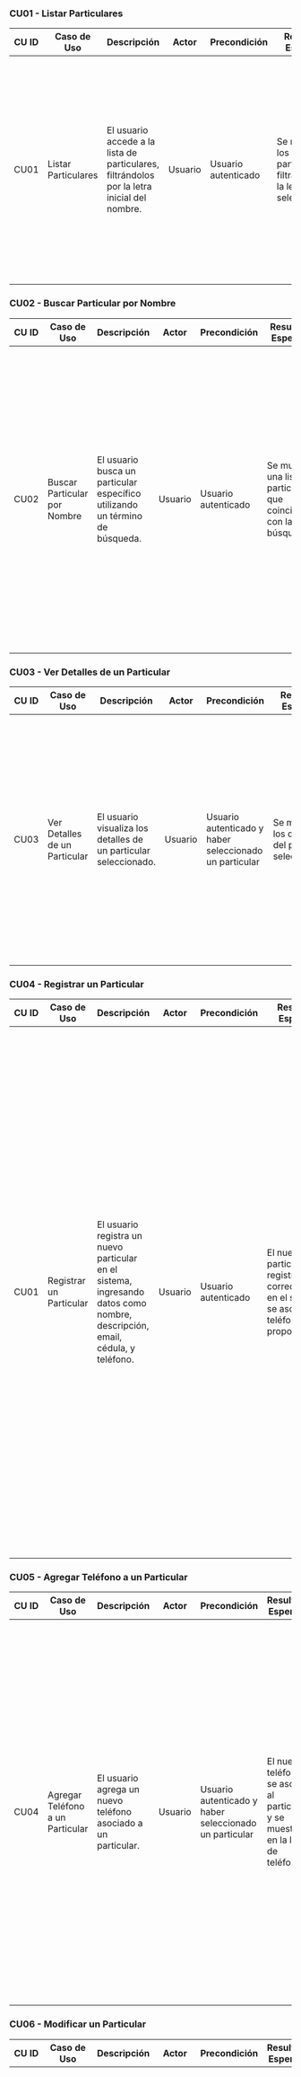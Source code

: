 ### CU01 - Listar Particulares

| **CU ID** | **Caso de Uso**     | **Descripción**                                                                             | **Actor** | **Precondición**    | **Resultado Esperado**                                            | **Flujo Alternativo**                                                                                                                                                                                                              |
| --------- | ------------------- | ------------------------------------------------------------------------------------------- | --------- | ------------------- | ----------------------------------------------------------------- | ---------------------------------------------------------------------------------------------------------------------------------------------------------------------------------------------------------------------------------- |
| CU01      | Listar Particulares | El usuario accede a la lista de particulares, filtrándolos por la letra inicial del nombre. | Usuario   | Usuario autenticado | Se muestran los particulares filtrados por la letra seleccionada. | No hay particulares que coincidan con la letra seleccionada.  <br>1. El sistema muestra un mensaje indicando que no hay particulares disponibles para esa letra.  <br>2. Se ofrece al usuario la opción de seleccionar otra letra. |

### CU02 - Buscar Particular por Nombre

| **CU ID** | **Caso de Uso**              | **Descripción**                                                              | **Actor** | **Precondición**    | **Resultado Esperado**                                              | **Flujo Alternativo**                                                                                                                                                                                                                                                     |
| --------- | ---------------------------- | ---------------------------------------------------------------------------- | --------- | ------------------- | ------------------------------------------------------------------- | ------------------------------------------------------------------------------------------------------------------------------------------------------------------------------------------------------------------------------------------------------------------------- |
| CU02      | Buscar Particular por Nombre | El usuario busca un particular específico utilizando un término de búsqueda. | Usuario   | Usuario autenticado | Se muestra una lista de particulares que coinciden con la búsqueda. | No hay particulares que coincidan con el término de búsqueda.  <br>1. El sistema muestra un mensaje indicando que no hay particulares que coincidan con el término de búsqueda.  <br>2. Se ofrece al usuario la opción de modificar el término de búsqueda o reiniciarlo. |

### CU03 - Ver Detalles de un Particular

| **CU ID** | **Caso de Uso**               | **Descripción**                                                  | **Actor** | **Precondición**                                       | **Resultado Esperado**                                | **Flujo Alternativo**                                                                                                                                                                                                                            |
| --------- | ----------------------------- | ---------------------------------------------------------------- | --------- | ------------------------------------------------------ | ----------------------------------------------------- | ------------------------------------------------------------------------------------------------------------------------------------------------------------------------------------------------------------------------------------------------ |
| CU03      | Ver Detalles de un Particular | El usuario visualiza los detalles de un particular seleccionado. | Usuario   | Usuario autenticado y haber seleccionado un particular | Se muestran los detalles del particular seleccionado. | Error al cargar los detalles del particular.  <br>1. El sistema muestra un mensaje de error indicando que no se pudieron cargar los detalles del particular.  <br>2. El usuario puede intentar nuevamente o regresar a la lista de particulares. |

### CU04 - Registrar un Particular

| **CU ID** | **Caso de Uso**         | **Descripción**                                                                                                              | **Actor** | **Precondición**    | **Resultado Esperado**                                                                                   | **Flujo Alternativo**                                                                                                                                                                                                                                                                                                                                                                                                                                                                                                                    |
| --------- | ----------------------- | ---------------------------------------------------------------------------------------------------------------------------- | --------- | ------------------- | -------------------------------------------------------------------------------------------------------- | ---------------------------------------------------------------------------------------------------------------------------------------------------------------------------------------------------------------------------------------------------------------------------------------------------------------------------------------------------------------------------------------------------------------------------------------------------------------------------------------------------------------------------------------- |
| CU01      | Registrar un Particular | El usuario registra un nuevo particular en el sistema, ingresando datos como nombre, descripción, email, cédula, y teléfono. | Usuario   | Usuario autenticado | El nuevo particular se registra correctamente en el sistema y se asocia un teléfono si es proporcionado. | **CU01-A1**: Error en la creación del particular.  <br>1. Si ocurre un error en la creación del particular, el sistema muestra un mensaje de error específico.  <br>2. El usuario puede corregir los datos y volver a intentar la creación.  <br>**CU01-A2**: Error en la adición del teléfono.  <br>1. Si el particular se crea pero ocurre un error al agregar el teléfono, el sistema muestra un mensaje de error específico.  <br>2. El usuario puede reintentar la adición del teléfono, manteniendo la información del particular. |
### CU05 - Agregar Teléfono a un Particular

| **CU ID** | **Caso de Uso**                  | **Descripción**                                               | **Actor** | **Precondición**                                       | **Resultado Esperado**                                                           | **Flujo Alternativo**                                                                                                                                                                                                                                                                                                                            |
| --------- | -------------------------------- | ------------------------------------------------------------- | --------- | ------------------------------------------------------ | -------------------------------------------------------------------------------- | ------------------------------------------------------------------------------------------------------------------------------------------------------------------------------------------------------------------------------------------------------------------------------------------------------------------------------------------------ |
| CU04      | Agregar Teléfono a un Particular | El usuario agrega un nuevo teléfono asociado a un particular. | Usuario   | Usuario autenticado y haber seleccionado un particular | El nuevo teléfono se asocia al particular y se muestra en la lista de teléfonos. | Error al agregar el teléfono.  <br>1. Si ocurre un error en la validación de los datos, el sistema muestra un mensaje de error específico.  <br>2. El usuario corrige los datos y vuelve a intentar agregar el teléfono.  <br>3. Si el error persiste, el sistema muestra un mensaje de error general y registra el error en el log del sistema. |

### CU06 - Modificar un Particular

| **CU ID** | **Caso de Uso**         | **Descripción**                                              | **Actor** | **Precondición**                                       | **Resultado Esperado**                                   | **Flujo Alternativo**                                                                                                                                                                                                                                                                                                                                              |
| --------- | ----------------------- | ------------------------------------------------------------ | --------- | ------------------------------------------------------ | -------------------------------------------------------- | ------------------------------------------------------------------------------------------------------------------------------------------------------------------------------------------------------------------------------------------------------------------------------------------------------------------------------------------------------------------ |
| CU05      | Modificar un Particular | El usuario modifica los detalles de un particular existente. | Usuario   | Usuario autenticado y haber seleccionado un particular | Los detalles del particular se actualizan en el sistema. | Error al modificar los detalles del particular.  <br>1. Si ocurre un error en la validación de los datos, el sistema muestra un mensaje de error específico.  <br>2. El usuario corrige los datos y vuelve a intentar guardar los cambios.  <br>3. Si el error persiste, el sistema muestra un mensaje de error general y registra el error en el log del sistema. |

### CU07 - Eliminar un Particular

| **CU ID** | **Caso de Uso**        | **Descripción**                               | **Actor** | **Precondición**                                       | **Resultado Esperado**                  | **Flujo Alternativo**                                                                                                                                                                                                                               |
| --------- | ---------------------- | --------------------------------------------- | --------- | ------------------------------------------------------ | --------------------------------------- | --------------------------------------------------------------------------------------------------------------------------------------------------------------------------------------------------------------------------------------------------- |
| CU06      | Eliminar un Particular | El usuario elimina un particular del sistema. | Usuario   | Usuario autenticado y haber seleccionado un particular | El particular es eliminado del sistema. | Error al eliminar el particular.  <br>1. Si ocurre un error al intentar eliminar, el sistema muestra un mensaje de error.  <br>2. El usuario puede intentar nuevamente o cancelar la operación.  <br>3. El error se registra en el log del sistema. |

### CU08 - Agregar Permiso a un Particular

| **CU ID** | **Caso de Uso**                 | **Descripción**                                              | **Actor** | **Precondición**                                       | **Resultado Esperado**                                                         | **Flujo Alternativo**                                                                                                                                                                                                                                                                                                                          |
| --------- | ------------------------------- | ------------------------------------------------------------ | --------- | ------------------------------------------------------ | ------------------------------------------------------------------------------ | ---------------------------------------------------------------------------------------------------------------------------------------------------------------------------------------------------------------------------------------------------------------------------------------------------------------------------------------------- |
| CU07      | Agregar Permiso a un Particular | El usuario agrega un nuevo permiso asociado a un particular. | Usuario   | Usuario autenticado y haber seleccionado un particular | El nuevo permiso se asocia al particular y se muestra en la lista de permisos. | Error al agregar el permiso.  <br>1. Si ocurre un error en la validación de los datos, el sistema muestra un mensaje de error específico.  <br>2. El usuario corrige los datos y vuelve a intentar agregar el permiso.  <br>3. Si el error persiste, el sistema muestra un mensaje de error general y registra el error en el log del sistema. |

### CU09 - Modificar Permiso

| **CU ID** | **Caso de Uso**   | **Descripción**                                           | **Actor** | **Precondición**                                              | **Resultado Esperado**                                                      | **Flujo Alternativo**                                                                                                                                                                                                                                                                                                                             |
| --------- | ----------------- | --------------------------------------------------------- | --------- | ------------------------------------------------------------- | --------------------------------------------------------------------------- | ------------------------------------------------------------------------------------------------------------------------------------------------------------------------------------------------------------------------------------------------------------------------------------------------------------------------------------------------- |
| CU08      | Modificar Permiso | El usuario modifica los detalles de un permiso existente. | Usuario   | Usuario autenticado y haber seleccionado un permiso existente | Los cambios en el permiso se guardan y se reflejan en la lista de permisos. | Error al modificar el permiso.  <br>1. Si ocurre un error en la validación de los datos, el sistema muestra un mensaje de error específico.  <br>2. El usuario corrige los datos y vuelve a intentar guardar los cambios.  <br>3. Si el error persiste, el sistema muestra un mensaje de error general y registra el error en el log del sistema. |

### CU10 - Eliminar Permiso

| **CU ID** | **Caso de Uso**  | **Descripción**                                 | **Actor** | **Precondición**                                              | **Resultado Esperado**                                         | **Flujo Alternativo**                                                                                                                                                                                                                            |
| --------- | ---------------- | ----------------------------------------------- | --------- | ------------------------------------------------------------- | -------------------------------------------------------------- | ------------------------------------------------------------------------------------------------------------------------------------------------------------------------------------------------------------------------------------------------ |
| CU09      | Eliminar Permiso | El usuario puede eliminar un permiso existente. | Usuario   | Usuario autenticado y haber seleccionado un permiso existente | Al confirmarlo, el permiso será retirado de la lista de obras. | Error al eliminar el permiso.  <br>1. Si ocurre un error al intentar eliminar, el sistema muestra un mensaje de error.  <br>2. El usuario puede intentar nuevamente o cancelar la operación.  <br>3. El error se registra en el log del sistema. |

### CU11 - Permisos de un Particular

| **CU ID** | **Caso de Uso**           | **Descripción**                                                          | **Actor** | **Precondición**                                       | **Resultado Esperado**                   | **Flujo Alternativo**                                                                                                                                                                                     |
| --------- | ------------------------- | ------------------------------------------------------------------------ | --------- | ------------------------------------------------------ | ---------------------------------------- | --------------------------------------------------------------------------------------------------------------------------------------------------------------------------------------------------------- |
| CU10      | Permisos de un Particular | El usuario puede ver la lista de los permisos asignados a un particular. | Usuario   | Usuario autenticado y haber seleccionado un particular | Se desplegará una lista de los permisos. | No hay permisos asignados al particular.  <br>1. El sistema muestra un mensaje indicando que no hay permisos asignados al particular.  <br>2. Se ofrece al usuario la opción de agregar un nuevo permiso. |

### CU12 - Datos de Permiso

| **CU ID** | **Caso de Uso**  | **Descripción**                                                       | **Actor** | **Precondición**                                       | **Resultado Esperado**                                                             | **Flujo Alternativo**                                                                                                                                                                                                                                                                      |
| --------- | ---------------- | --------------------------------------------------------------------- | --------- | ------------------------------------------------------ | ---------------------------------------------------------------------------------- | ------------------------------------------------------------------------------------------------------------------------------------------------------------------------------------------------------------------------------------------------------------------------------------------ |
| CU11      | Datos de Permiso | El usuario puede ver los pedidos en los que ha sido usado un permiso. | Usuario   | Usuario autenticado y haber seleccionado un particular | Se cargará la lista de pedidos que hayan usado ese permiso en ese rango de fechas. | No hay pedidos asociados al permiso en el rango de fechas seleccionado.  <br>1. El sistema muestra un mensaje indicando que no hay pedidos que coincidan con los criterios seleccionados.  <br>2. Se ofrece al usuario la opción de modificar los criterios o realizar una nueva búsqueda. |

### CU13 - Agregar Obra a un Particular

| **CU ID** | **Caso de Uso**              | **Descripción**                                            | **Actor** | **Precondición**                                       | **Resultado Esperado**                                                   | **Flujo Alternativo**                                                                                                                                                                                                                                                                                                                    |
| --------- | ---------------------------- | ---------------------------------------------------------- | --------- | ------------------------------------------------------ | ------------------------------------------------------------------------ | ---------------------------------------------------------------------------------------------------------------------------------------------------------------------------------------------------------------------------------------------------------------------------------------------------------------------------------------- |
| CU12      | Agregar Obra a un Particular | El usuario agrega una nueva obra asociada a un particular. | Usuario   | Usuario autenticado y haber seleccionado un particular | La nueva obra se asocia al particular y se muestra en la lista de obras. | Error al agregar la obra.  <br>1. Si ocurre un error en la validación de los datos, el sistema muestra un mensaje de error específico.  <br>2. El usuario corrige los datos y vuelve a intentar agregar la obra.  <br>3. Si el error persiste, el sistema muestra un mensaje de error general y registra el error en el log del sistema. |

### CU14 - Obras de un Particular

| **CU ID** | **Caso de Uso**        | **Descripción**                                                   | **Actor** | **Precondición**                                       | **Resultado Esperado**                | **Flujo Alternativo**                                                                                                                                                                             |
| --------- | ---------------------- | ----------------------------------------------------------------- | --------- | ------------------------------------------------------ | ------------------------------------- | ------------------------------------------------------------------------------------------------------------------------------------------------------------------------------------------------- |
| CU13      | Obras de un Particular | El usuario puede ver la lista de obras asignadas a un particular. | Usuario   | Usuario autenticado y haber seleccionado un particular | Se desplegará una lista de las obras. | No hay obras asignadas al particular.  <br>1. El sistema muestra un mensaje indicando que no hay obras asignadas al particular.  <br>2. Se ofrece al usuario la opción de agregar una nueva obra. |

### CU15 - Datos de Obra

| **CU ID** | **Caso de Uso** | **Descripción**                                       | **Actor** | **Precondición**                                       | **Resultado Esperado**                | **Flujo Alternativo**                                                                                                                                                                                                     |
| --------- | --------------- | ----------------------------------------------------- | --------- | ------------------------------------------------------ | ------------------------------------- | ------------------------------------------------------------------------------------------------------------------------------------------------------------------------------------------------------------------------- |
| CU14      | Datos de Obra   | El usuario puede ver los datos en detalle de la obra. | Usuario   | Usuario autenticado y haber seleccionado un particular | Se desplegarán los datos de esa obra. | Error al cargar los detalles de la obra.  <br>1. Se muestra un mensaje de error indicando que no se pudieron cargar los detalles de la obra.  <br>2. El usuario puede intentar nuevamente o regresar a la lista de obras. |

### CU16 - Modificar Obra

| **CU ID** | **Caso de Uso** | **Descripción**                                         | **Actor** | **Precondición**                                                 | **Resultado Esperado**                                     | **Flujo Alternativo**                                                                                                                                                                                                                                                                                                                                       |
| --------- | --------------- | ------------------------------------------------------- | --------- | ---------------------------------------------------------------- | ---------------------------------------------------------- | ----------------------------------------------------------------------------------------------------------------------------------------------------------------------------------------------------------------------------------------------------------------------------------------------------------------------------------------------------------- |
| CU15      | Modificar Obra  | El usuario modifica los detalles de una obra existente. | Usuario   | Usuario autenticado y haber seleccionado un particular existente | Los cambios se guardan y se reflejan en la lista de obras. | Error al modificar los datos de la obra.  <br>1. Si ocurre un error en la validación de los datos, el sistema muestra un mensaje de error específico.  <br>2. El usuario corrige los datos y vuelve a intentar guardar los cambios.  <br>3. Si el error persiste, el sistema muestra un mensaje de error general y registra el error en el log del sistema. |

### CU17 - Eliminar Obra

| **CU ID** | **Caso de Uso** | **Descripción**                               | **Actor** | **Precondición**                                                 | **Resultado Esperado**                                      | **Flujo Alternativo**                                                                                                                                                                                                                         |
| --------- | --------------- | --------------------------------------------- | --------- | ---------------------------------------------------------------- | ----------------------------------------------------------- | --------------------------------------------------------------------------------------------------------------------------------------------------------------------------------------------------------------------------------------------- |
| CU16      | Eliminar Obra   | El usuario puede eliminar una obra existente. | Usuario   | Usuario autenticado y haber seleccionado un particular existente | Al confirmarlo, la obra será retirada de la lista de obras. | Error al eliminar la obra.  <br>1. Si ocurre un error al intentar eliminar, el sistema muestra un mensaje de error.  <br>2. El usuario puede intentar nuevamente o cancelar la operación.  <br>3. El error se registra en el log del sistema. |